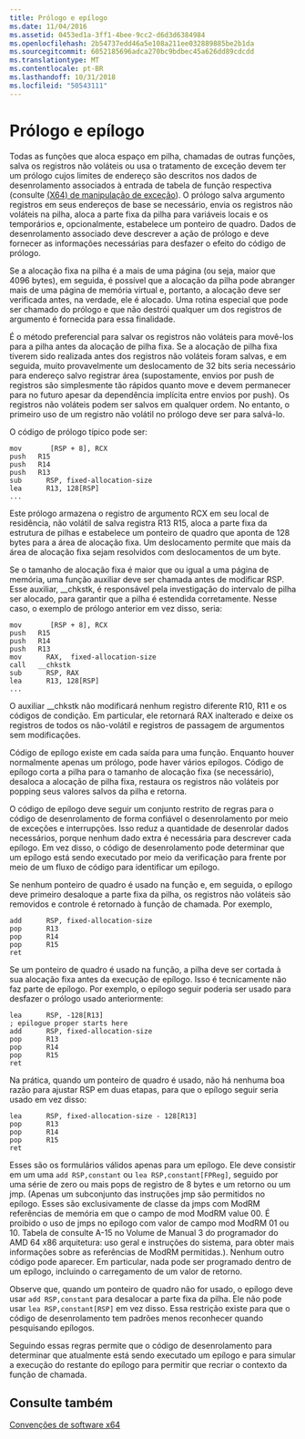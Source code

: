 ```yaml
---
title: Prólogo e epílogo
ms.date: 11/04/2016
ms.assetid: 0453ed1a-3ff1-4bee-9cc2-d6d3d6384984
ms.openlocfilehash: 2b54737edd46a5e108a211ee032889885be2b1da
ms.sourcegitcommit: 6052185696adca270bc9bdbec45a626dd89cdcdd
ms.translationtype: MT
ms.contentlocale: pt-BR
ms.lasthandoff: 10/31/2018
ms.locfileid: "50543111"
---
```

# <a name="prolog-and-epilog"></a>Prólogo e epílogo

Todas as funções que aloca espaço em pilha, chamadas de outras funções, salva os registros não voláteis ou usa o tratamento de exceção devem ter um prólogo cujos limites de endereço são descritos nos dados de desenrolamento associados à entrada de tabela de função respectiva (consulte [(X64) de manipulação de exceção](../build/exception-handling-x64.md)). O prólogo salva argumento registros em seus endereços de base se necessário, envia os registros não voláteis na pilha, aloca a parte fixa da pilha para variáveis locais e os temporários e, opcionalmente, estabelece um ponteiro de quadro. Dados de desenrolamento associado deve descrever a ação de prólogo e deve fornecer as informações necessárias para desfazer o efeito do código de prólogo.

Se a alocação fixa na pilha é a mais de uma página (ou seja, maior que 4096 bytes), em seguida, é possível que a alocação da pilha pode abranger mais de uma página de memória virtual e, portanto, a alocação deve ser verificada antes, na verdade, ele é alocado. Uma rotina especial que pode ser chamado do prólogo e que não destrói qualquer um dos registros de argumento é fornecida para essa finalidade.

É o método preferencial para salvar os registros não voláteis para movê-los para a pilha antes da alocação de pilha fixa. Se a alocação de pilha fixa tiverem sido realizada antes dos registros não voláteis foram salvas, e em seguida, muito provavelmente um deslocamento de 32 bits seria necessário para endereço salvo registrar área (supostamente, envios por push de registros são simplesmente tão rápidos quanto move e devem permanecer para no futuro apesar da dependência implícita entre envios por push). Os registros não voláteis podem ser salvos em qualquer ordem. No entanto, o primeiro uso de um registro não volátil no prólogo deve ser para salvá-lo.

O código de prólogo típico pode ser:

```
mov       [RSP + 8], RCX
push   R15
push   R14
push   R13
sub      RSP, fixed-allocation-size
lea      R13, 128[RSP]
...
```

Este prólogo armazena o registro de argumento RCX em seu local de residência, não volátil de salva registra R13 R15, aloca a parte fixa da estrutura de pilhas e estabelece um ponteiro de quadro que aponta de 128 bytes para a área de alocação fixa. Um deslocamento permite que mais da área de alocação fixa sejam resolvidos com deslocamentos de um byte.

Se o tamanho de alocação fixa é maior que ou igual a uma página de memória, uma função auxiliar deve ser chamada antes de modificar RSP. Esse auxiliar, __chkstk, é responsável pela investigação do intervalo de pilha ser alocado, para garantir que a pilha é estendida corretamente. Nesse caso, o exemplo de prólogo anterior em vez disso, seria:

```
mov       [RSP + 8], RCX
push   R15
push   R14
push   R13
mov      RAX,  fixed-allocation-size
call   __chkstk
sub      RSP, RAX
lea      R13, 128[RSP]
...
```

O auxiliar __chkstk não modificará nenhum registro diferente R10, R11 e os códigos de condição. Em particular, ele retornará RAX inalterado e deixe os registros de todos os não-volátil e registros de passagem de argumentos sem modificações.

Código de epílogo existe em cada saída para uma função. Enquanto houver normalmente apenas um prólogo, pode haver vários epílogos. Código de epílogo corta a pilha para o tamanho de alocação fixa (se necessário), desaloca a alocação de pilha fixa, restaura os registros não voláteis por popping seus valores salvos da pilha e retorna.

O código de epílogo deve seguir um conjunto restrito de regras para o código de desenrolamento de forma confiável o desenrolamento por meio de exceções e interrupções. Isso reduz a quantidade de desenrolar dados necessários, porque nenhum dado extra é necessária para descrever cada epílogo. Em vez disso, o código de desenrolamento pode determinar que um epílogo está sendo executado por meio da verificação para frente por meio de um fluxo de código para identificar um epílogo.

Se nenhum ponteiro de quadro é usado na função e, em seguida, o epílogo deve primeiro desaloque a parte fixa da pilha, os registros não voláteis são removidos e controle é retornado à função de chamada. Por exemplo,

```
add      RSP, fixed-allocation-size
pop      R13
pop      R14
pop      R15
ret
```

Se um ponteiro de quadro é usado na função, a pilha deve ser cortada à sua alocação fixa antes da execução de epílogo. Isso é tecnicamente não faz parte de epílogo. Por exemplo, o epílogo seguir poderia ser usado para desfazer o prólogo usado anteriormente:

```
lea      RSP, -128[R13]
; epilogue proper starts here
add      RSP, fixed-allocation-size
pop      R13
pop      R14
pop      R15
ret
```

Na prática, quando um ponteiro de quadro é usado, não há nenhuma boa razão para ajustar RSP em duas etapas, para que o epílogo seguir seria usado em vez disso:

```
lea      RSP, fixed-allocation-size - 128[R13]
pop      R13
pop      R14
pop      R15
ret
```

Esses são os formulários válidos apenas para um epílogo. Ele deve consistir em um uma `add RSP,constant` ou `lea RSP,constant[FPReg]`, seguido por uma série de zero ou mais pops de registro de 8 bytes e um retorno ou um jmp. (Apenas um subconjunto das instruções jmp são permitidos no epílogo. Esses são exclusivamente de classe da jmps com ModRM referências de memória em que o campo de mod ModRM value 00. É proibido o uso de jmps no epílogo com valor de campo mod ModRM 01 ou 10. Tabela de consulte A-15 no Volume de Manual 3 do programador do AMD 64 x86 arquitetura: uso geral e instruções do sistema, para obter mais informações sobre as referências de ModRM permitidas.). Nenhum outro código pode aparecer. Em particular, nada pode ser programado dentro de um epílogo, incluindo o carregamento de um valor de retorno.

Observe que, quando um ponteiro de quadro não for usado, o epílogo deve usar `add RSP,constant` para desalocar a parte fixa da pilha. Ele não pode usar `lea RSP,constant[RSP]` em vez disso. Essa restrição existe para que o código de desenrolamento tem padrões menos reconhecer quando pesquisando epílogos.

Seguindo essas regras permite que o código de desenrolamento para determinar que atualmente está sendo executado um epílogo e para simular a execução do restante do epílogo para permitir que recriar o contexto da função de chamada.

## <a name="see-also"></a>Consulte também

[Convenções de software x64](../build/x64-software-conventions.md)